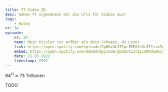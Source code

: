 ```yaml
---
title: YT Video ID
desc: Gehen YT irgendwann mal die Urls für Videos aus?
tags:
    - Mathe
nr: 34
episode:
    nr: 34
    name: Mein Kitzler ist größer als dein Schwanz, du Loser
    link: https://open.spotify.com/episode/2p6Uv4L3TIpcIRPd1eGc57?si=9c6326d695b74c50
    embed: https://open.spotify.com/embed/episode/2p6Uv4L3TIpcIRPd1eGc57?utm_source=generator&theme=0&t=2992
    date: 11.03.2022
    timestamp: 2992
---
```

$64^{11} \approx 73 \ \mathrm{Trillionen}$ 

TODO
